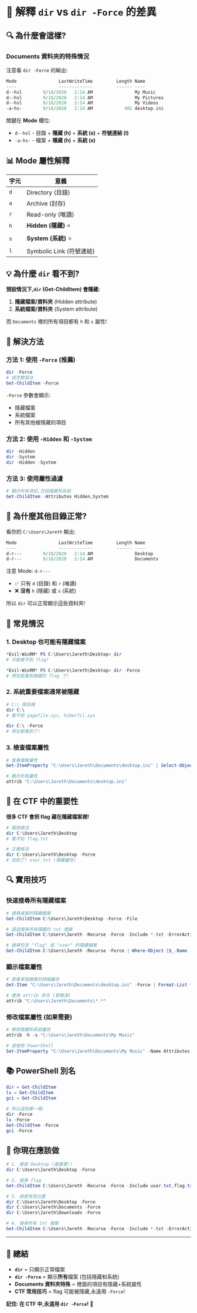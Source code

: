 # 📁 解釋 `dir` vs `dir -Force` 的差異

## 🔍 為什麼會這樣?

### **Documents 資料夾的特殊情況**

注意看 `dir -Force` 的輸出:
```powershell
Mode                LastWriteTime         Length Name
----                -------------         ------ ----
d--hsl        9/18/2020   2:14 AM                My Music
d--hsl        9/18/2020   2:14 AM                My Pictures
d--hsl        9/18/2020   2:14 AM                My Videos
-a-hs-        9/18/2020   2:14 AM            402 desktop.ini
```

關鍵在 **Mode** 欄位:
- `d--hsl` - 目錄 + **隱藏 (h)** + **系統 (s)** + **符號連結 (l)**
- `-a-hs-` - 檔案 + **隱藏 (h)** + **系統 (s)**

## 📊 Mode 屬性解釋

| 字元 | 意義                     |
| ---- | ------------------------ |
| `d`  | Directory (目錄)         |
| `a`  | Archive (封存)           |
| `r`  | Read-only (唯讀)         |
| `h`  | **Hidden (隱藏)** ⭐      |
| `s`  | **System (系統)** ⭐      |
| `l`  | Symbolic Link (符號連結) |

## 💡 為什麼 `dir` 看不到?

**預設情況下,`dir` (Get-ChildItem) 會隱藏:**
1. **隱藏檔案/資料夾** (Hidden attribute)
2. **系統檔案/資料夾** (System attribute)

而 `Documents` 裡的所有項目都有 `h` 和 `s` 屬性!

## 🔧 解決方法

### **方法 1: 使用 `-Force` (推薦)**
```powershell
dir -Force
# 或完整寫法
Get-ChildItem -Force
```

`-Force` 參數會顯示:
- 隱藏檔案
- 系統檔案
- 所有其他被隱藏的項目

### **方法 2: 使用 `-Hidden` 和 `-System`**
```powershell
dir -Hidden
dir -System
dir -Hidden -System
```

### **方法 3: 使用屬性過濾**
```powershell
# 顯示所有項目,包括隱藏和系統
Get-ChildItem -Attributes Hidden,System
```

## 🤔 為什麼其他目錄正常?

看你的 `C:\Users\Jareth` 輸出:
```powershell
Mode                LastWriteTime         Length Name
----                -------------         ------ ----
d-r---        9/18/2020   2:14 AM                Desktop
d-r---        9/18/2020   2:14 AM                Documents
```

注意 Mode: `d-r---`
- ✅ 只有 `d` (目錄) 和 `r` (唯讀)
- ❌ **沒有** `h` (隱藏) 或 `s` (系統)

所以 `dir` 可以正常顯示這些資料夾!

## 📝 常見情況

### **1. Desktop 也可能有隱藏檔案**
```powershell
*Evil-WinRM* PS C:\Users\Jareth\Desktop> dir
# 可能看不到 flag!

*Evil-WinRM* PS C:\Users\Jareth\Desktop> dir -Force
# 現在能看到隱藏的 flag 了!
```

### **2. 系統重要檔案通常被隱藏**
```powershell
# C:\ 根目錄
dir C:\ 
# 看不到 pagefile.sys, hiberfil.sys

dir C:\ -Force
# 現在都看到了!
```

### **3. 檢查檔案屬性**
```powershell
# 查看檔案屬性
Get-ItemProperty "C:\Users\Jareth\Documents\desktop.ini" | Select-Object Attributes

# 顯示所有屬性
attrib "C:\Users\Jareth\Documents\desktop.ini"
```

## 🎯 在 CTF 中的重要性

**很多 CTF 會把 flag 藏在隱藏檔案裡!**

```powershell
# 錯誤做法
dir C:\Users\Jareth\Desktop
# 看不到 flag.txt

# 正確做法
dir C:\Users\Jareth\Desktop -Force
# 找到了! user.txt (隱藏屬性)
```

## 🔍 實用技巧

### **快速搜尋所有隱藏檔案**
```powershell
# 搜尋桌面的隱藏檔案
Get-ChildItem C:\Users\Jareth\Desktop -Force -File

# 遞迴搜尋所有隱藏的 txt 檔案
Get-ChildItem C:\Users\Jareth -Recurse -Force -Include *.txt -ErrorAction SilentlyContinue

# 搜尋包含 "flag" 或 "user" 的隱藏檔案
Get-ChildItem C:\Users\Jareth -Recurse -Force | Where-Object {$_.Name -match "flag|user|root"}
```

### **顯示檔案屬性**
```powershell
# 查看某個檔案的詳細屬性
Get-Item "C:\Users\Jareth\Documents\desktop.ini" -Force | Format-List *

# 使用 attrib 命令 (更簡潔)
attrib "C:\Users\Jareth\Documents\*.*"
```

### **修改檔案屬性 (如果需要)**
```powershell
# 移除隱藏和系統屬性
attrib -h -s "C:\Users\Jareth\Documents\My Music"

# 或使用 PowerShell
Set-ItemProperty "C:\Users\Jareth\Documents\My Music" -Name Attributes -Value Normal
```

## 📚 PowerShell 別名

```powershell
dir = Get-ChildItem
ls = Get-ChildItem
gci = Get-ChildItem

# 所以這些都一樣:
dir -Force
ls -Force
Get-ChildItem -Force
gci -Force
```

## 🎯 你現在應該做

```powershell
# 1. 檢查 Desktop (最重要!)
dir C:\Users\Jareth\Desktop -Force

# 2. 搜尋 flag
Get-ChildItem C:\Users\Jareth -Recurse -Force -Include user.txt,flag.txt -ErrorAction SilentlyContinue

# 3. 檢查常見位置
dir C:\Users\Jareth\Desktop -Force
dir C:\Users\Jareth\Documents -Force
dir C:\Users\Jareth\Downloads -Force

# 4. 搜尋所有 txt 檔案
Get-ChildItem C:\Users\Jareth -Recurse -Force -Include *.txt -ErrorAction SilentlyContinue
```

---

## 📝 總結

- **`dir`** = 只顯示正常檔案
- **`dir -Force`** = 顯示**所有**檔案 (包括隱藏和系統)
- **Documents 資料夾特殊** = 裡面的項目有隱藏+系統屬性
- **CTF 常用技巧** = flag 可能被隱藏,永遠用 `-Force`!

**記住: 在 CTF 中,永遠用 `dir -Force`!** 🎯